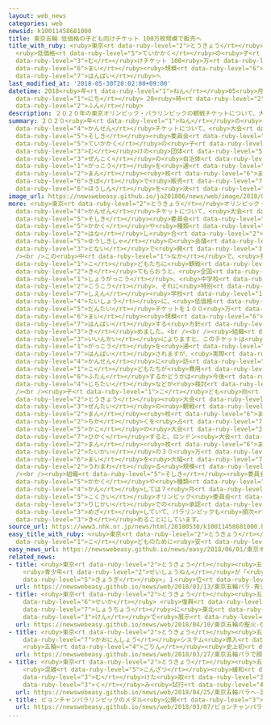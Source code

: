 ```yaml
---
layout: web_news
categories: web
newsid: k10011458681000
title: 東京五輪 低価格の子ども向けチケット 100万枚規模で販売へ
title_with_ruby: <ruby>東京<rt data-ruby-level="2">とうきょう</rt></ruby><ruby>五輪<rt data-ruby-level="4">ごりん</rt></ruby>
  <ruby>低価格<rt data-ruby-level="5">ていかかく</rt></ruby>の<ruby>子<rt data-ruby-level="1">こ</rt></ruby>ども<ruby>向<rt
  data-ruby-level="3">む</rt></ruby>けチケット 100<ruby>万<rt data-ruby-level="2">まん</rt></ruby><ruby>枚<rt
  data-ruby-level="6">まい</rt></ruby><ruby>規模<rt data-ruby-level="6">きぼ</rt></ruby>で<ruby>販売<rt
  data-ruby-level="7">はんばい</rt></ruby>へ
last_modified_at: '2018-05-30T20:02:00+09:00'
datetime: 2018<ruby>年<rt data-ruby-level="1">ねん</rt></ruby>05<ruby>月<rt data-ruby-level="1">がつ</rt></ruby>30<ruby>日<rt
  data-ruby-level="1">にち</rt></ruby> 20<ruby>時<rt data-ruby-level="2">じ</rt></ruby>02<ruby>分<rt
  data-ruby-level="2">ふん</rt></ruby>
description: ２０２０年の東京オリンピック・パラリンピックの観戦チケットについて、大会の組織委員会は、低価格の子ども向けの団体チケットを全国の自治体や学校を通じて１００万枚規模で販売する方針を決めました。
summary: ２０２０<ruby>年<rt data-ruby-level="1">ねん</rt></ruby>の<ruby>東京<rt data-ruby-level="2">とうきょう</rt></ruby>オリンピック・パラリンピックの<ruby>観戦<rt
  data-ruby-level="4">かんせん</rt></ruby>チケットについて、<ruby>大会<rt data-ruby-level="2">たいかい</rt></ruby>の<ruby>組織<rt
  data-ruby-level="5">そしき</rt></ruby><ruby>委員会<rt data-ruby-level="3">いいんかい</rt></ruby>は、<ruby>低価格<rt
  data-ruby-level="5">ていかかく</rt></ruby>の<ruby>子<rt data-ruby-level="1">こ</rt></ruby>ども<ruby>向<rt
  data-ruby-level="3">む</rt></ruby>けの<ruby>団体<rt data-ruby-level="5">だんたい</rt></ruby>チケットを<ruby>全国<rt
  data-ruby-level="3">ぜんこく</rt></ruby>の<ruby>自治体<rt data-ruby-level="4">じちたい</rt></ruby>や<ruby>学校<rt
  data-ruby-level="1">がっこう</rt></ruby>を<ruby>通<rt data-ruby-level="2">つう</rt></ruby>じて１００<ruby>万<rt
  data-ruby-level="2">まん</rt></ruby><ruby>枚<rt data-ruby-level="6">まい</rt></ruby><ruby>規模<rt
  data-ruby-level="6">きぼ</rt></ruby>で<ruby>販売<rt data-ruby-level="7">はんばい</rt></ruby>する<ruby>方針<rt
  data-ruby-level="6">ほうしん</rt></ruby>を<ruby>決<rt data-ruby-level="3">き</rt></ruby>めました。
image_url: https://newswebeasy.github.io/ja201806/news/web/image/2018/05/30/K10011458681_1805302018_1805302022_01_02.jpg
more: <ruby>東京<rt data-ruby-level="2">とうきょう</rt></ruby>オリンピック・パラリンピックの<ruby>観戦<rt
  data-ruby-level="4">かんせん</rt></ruby>チケットについて、<ruby>大会<rt data-ruby-level="2">たいかい</rt></ruby>の<ruby>組織<rt
  data-ruby-level="5">そしき</rt></ruby><ruby>委員会<rt data-ruby-level="3">いいんかい</rt></ruby>は、<ruby>価格<rt
  data-ruby-level="5">かかく</rt></ruby>や<ruby>種類<rt data-ruby-level="4">しゅるい</rt></ruby>を<ruby>話<rt
  data-ruby-level="2">はな</rt></ruby>し<ruby>合<rt data-ruby-level="2">あ</rt></ruby>う<ruby>有識者<rt
  data-ruby-level="5">ゆうしきしゃ</rt></ruby>の<ruby>会議<rt data-ruby-level="4">かいぎ</rt></ruby>を<ruby>都内<rt
  data-ruby-level="3">とない</rt></ruby>で<ruby>開<rt data-ruby-level="3">ひら</rt></ruby>きました。<br
  /><br />この<ruby>中<rt data-ruby-level="1">なか</rt></ruby>で、<ruby>多<rt data-ruby-level="2">おお</rt></ruby>くの<ruby>子<rt
  data-ruby-level="1">こ</rt></ruby>どもたちに<ruby>観戦<rt data-ruby-level="4">かんせん</rt></ruby>に<ruby>来<rt
  data-ruby-level="2">き</rt></ruby>てもらおうと、<ruby>全国<rt data-ruby-level="3">ぜんこく</rt></ruby>の<ruby>小学校<rt
  data-ruby-level="1">しょうがっこう</rt></ruby>、<ruby>中学校<rt data-ruby-level="1">ちゅうがっこう</rt></ruby>、<ruby>高校<rt
  data-ruby-level="2">こうこう</rt></ruby>、それに<ruby>特別<rt data-ruby-level="4">とくべつ</rt></ruby><ruby>支援<rt
  data-ruby-level="7">しえん</rt></ruby><ruby>学校<rt data-ruby-level="1">がっこう</rt></ruby>を<ruby>対象<rt
  data-ruby-level="4">たいしょう</rt></ruby>に、<ruby>低価格<rt data-ruby-level="5">ていかかく</rt></ruby>の<ruby>団体<rt
  data-ruby-level="5">だんたい</rt></ruby>チケットを１００<ruby>万<rt data-ruby-level="2">まん</rt></ruby><ruby>枚<rt
  data-ruby-level="6">まい</rt></ruby><ruby>規模<rt data-ruby-level="6">きぼ</rt></ruby>で<ruby>販売<rt
  data-ruby-level="7">はんばい</rt></ruby>する<ruby>方針<rt data-ruby-level="6">ほうしん</rt></ruby>を<ruby>決<rt
  data-ruby-level="3">き</rt></ruby>めました。<br /><br /><ruby>組織<rt data-ruby-level="5">そしき</rt></ruby><ruby>委員会<rt
  data-ruby-level="3">いいんかい</rt></ruby>によりますと、このチケットは<ruby>自治体<rt data-ruby-level="4">じちたい</rt></ruby>や<ruby>学校<rt
  data-ruby-level="1">がっこう</rt></ruby>を<ruby>通<rt data-ruby-level="2">つう</rt></ruby>じて<ruby>販売<rt
  data-ruby-level="7">はんばい</rt></ruby>されますが、<ruby>実際<rt data-ruby-level="5">じっさい</rt></ruby>に<ruby>観戦<rt
  data-ruby-level="4">かんせん</rt></ruby>に<ruby>訪<rt data-ruby-level="7">おとず</rt></ruby>れる<ruby>子<rt
  data-ruby-level="1">こ</rt></ruby>どもたちが<ruby>費用<rt data-ruby-level="4">ひよう</rt></ruby>を<ruby>負担<rt
  data-ruby-level="6">ふたん</rt></ruby>するかどうかは<ruby>今後<rt data-ruby-level="2">こんご</rt></ruby>、<ruby>自治体<rt
  data-ruby-level="4">じちたい</rt></ruby>などが<ruby>検討<rt data-ruby-level="6">けんとう</rt></ruby>するということです。<br
  /><br /><ruby>子<rt data-ruby-level="1">こ</rt></ruby>ども<ruby>向<rt data-ruby-level="3">む</rt></ruby>けのチケットは、<ruby>東京<rt
  data-ruby-level="2">とうきょう</rt></ruby><ruby>大会<rt data-ruby-level="2">たいかい</rt></ruby><ruby>全体<rt
  data-ruby-level="3">ぜんたい</rt></ruby>の<ruby>観戦<rt data-ruby-level="4">かんせん</rt></ruby>チケット１０１０<ruby>万<rt
  data-ruby-level="2">まん</rt></ruby><ruby>枚<rt data-ruby-level="6">まい</rt></ruby>のうち、１０％<ruby>近<rt
  data-ruby-level="2">ちか</rt></ruby>くを<ruby>占<rt data-ruby-level="7">し</rt></ruby>めることになり、<ruby>過去<rt
  data-ruby-level="5">かこ</rt></ruby>の<ruby>大会<rt data-ruby-level="2">たいかい</rt></ruby>と<ruby>比較<rt
  data-ruby-level="7">ひかく</rt></ruby>すると、ロンドン<ruby>大会<rt data-ruby-level="2">たいかい</rt></ruby>の１１<ruby>万<rt
  data-ruby-level="2">まん</rt></ruby><ruby>枚<rt data-ruby-level="6">まい</rt></ruby>、リオデジャネイロ<ruby>大会<rt
  data-ruby-level="2">たいかい</rt></ruby>の３０<ruby>万<rt data-ruby-level="2">まん</rt></ruby><ruby>枚<rt
  data-ruby-level="6">まい</rt></ruby>を<ruby>大幅<rt data-ruby-level="7">おおはば</rt></ruby>に<ruby>上回<rt
  data-ruby-level="2">うわまわ</rt></ruby>る<ruby>規模<rt data-ruby-level="6">きぼ</rt></ruby>になります。<br
  /><br /><ruby>組織<rt data-ruby-level="5">そしき</rt></ruby><ruby>委員会<rt data-ruby-level="3">いいんかい</rt></ruby>は、チケットの<ruby>価格<rt
  data-ruby-level="5">かかく</rt></ruby>や<ruby>種類<rt data-ruby-level="4">しゅるい</rt></ruby>について、オリンピックに<ruby>関<rt
  data-ruby-level="4">かん</rt></ruby>しては７<ruby>月<rt data-ruby-level="1">がつ</rt></ruby>のＩＯＣ＝<ruby>国際<rt
  data-ruby-level="5">こくさい</rt></ruby>オリンピック<ruby>委員会<rt data-ruby-level="3">いいんかい</rt></ruby>の<ruby>理事会<rt
  data-ruby-level="3">りじかい</rt></ruby>での<ruby>承認<rt data-ruby-level="7">しょうにん</rt></ruby>を<ruby>目指<rt
  data-ruby-level="3">めざ</rt></ruby>していて、パラリンピックも<ruby>順次<rt data-ruby-level="4">じゅんじ</rt></ruby><ruby>決<rt
  data-ruby-level="3">き</rt></ruby>めることにしています。
source_url: https://www3.nhk.or.jp/news/html/20180530/k10011458681000.html
easy_title_with_ruby: <ruby>東京<rt data-ruby-level="2">とうきょう</rt></ruby>オリンピック <ruby>子<rt
  data-ruby-level="1">こ</rt></ruby>どものために<ruby>安<rt data-ruby-level="3">やす</rt></ruby>いチケットをつくる
easy_news_url: https://newswebeasy.github.io/news/easy/2018/06/01/東京オリンピック-子どものために安いチケットをつくる
related_news:
- title: <ruby>東京<rt data-ruby-level="2">とうきょう</rt></ruby><ruby>五輪<rt data-ruby-level="4">ごりん</rt></ruby>・パラ
    <ruby>青少年<rt data-ruby-level="2">せいしょうねん</rt></ruby>が「<ruby>観戦<rt data-ruby-level="4">かんせん</rt></ruby>したい<ruby>競技<rt
    data-ruby-level="5">きょうぎ</rt></ruby>」１<ruby>位<rt data-ruby-level="4">い</rt></ruby>はバレー
  url: https://newswebeasy.github.io/news/web/2018/03/13/東京五輪パラ-青少年が観戦したい競技1位はバレー
- title: <ruby>東京<rt data-ruby-level="2">とうきょう</rt></ruby><ruby>五輪<rt data-ruby-level="4">ごりん</rt></ruby>の<ruby>聖火<rt
    data-ruby-level="6">せいか</rt></ruby> <ruby>復興<rt data-ruby-level="5">ふっこう</rt></ruby>の<ruby>象徴<rt
    data-ruby-level="7">しょうちょう</rt></ruby>に<ruby>東北<rt data-ruby-level="2">とうほく</rt></ruby>３<ruby>県<rt
    data-ruby-level="3">けん</rt></ruby>で<ruby>展示<rt data-ruby-level="6">てんじ</rt></ruby>へ
  url: https://newswebeasy.github.io/news/web/2018/04/10/東京五輪の聖火-復興の象徴に東北3県で展示へ
- title: <ruby>東京<rt data-ruby-level="2">とうきょう</rt></ruby><ruby>五輪<rt data-ruby-level="4">ごりん</rt></ruby>・パラで<ruby>顔認証<rt
    data-ruby-level="7">かおにんしょう</rt></ruby>システム<ruby>導入<rt data-ruby-level="5">どうにゅう</rt></ruby>へ
    <ruby>五輪<rt data-ruby-level="4">ごりん</rt></ruby><ruby>史上初<rt data-ruby-level="4">しじょうはつ</rt></ruby>
  url: https://newswebeasy.github.io/news/web/2018/03/27/東京五輪パラで顔認証システム導入へ-五輪史上初
- title: <ruby>東京<rt data-ruby-level="2">とうきょう</rt></ruby><ruby>五輪<rt data-ruby-level="4">ごりん</rt></ruby>・パラへ
    <ruby>混雑<rt data-ruby-level="5">こんざつ</rt></ruby><ruby>緩和<rt data-ruby-level="7">かんわ</rt></ruby>に<ruby>向<rt
    data-ruby-level="3">む</rt></ruby>けた<ruby>取<rt data-ruby-level="3">と</rt></ruby>り<ruby>組<rt
    data-ruby-level="3">く</rt></ruby>み<ruby>試行<rt data-ruby-level="4">しこう</rt></ruby>
  url: https://newswebeasy.github.io/news/web/2018/04/25/東京五輪パラへ-混雑緩和に向けた取り組み試行
- title: ピョンチャンパラリンピックのメダル<ruby>公開<rt data-ruby-level="3">こうかい</rt></ruby>
  url: https://newswebeasy.github.io/news/web/2018/03/07/ピョンチャンパラリンピックのメダル公開
...
```


